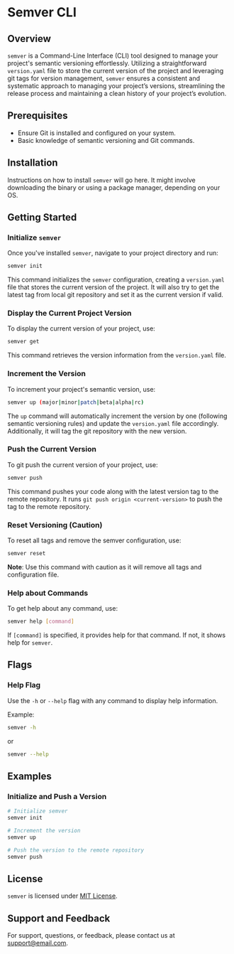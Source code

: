 # Semver CLI

## Overview

`semver` is a Command-Line Interface (CLI) tool designed to manage your project's semantic versioning effortlessly. Utilizing a straightforward `version.yaml` file to store the current version of the project and leveraging git tags for version management, `semver` ensures a consistent and systematic approach to managing your project’s versions, streamlining the release process and maintaining a clean history of your project’s evolution.

## Prerequisites
- Ensure Git is installed and configured on your system.
- Basic knowledge of semantic versioning and Git commands.

## Installation

Instructions on how to install `semver` will go here. It might involve downloading the binary or using a package manager, depending on your OS.

## Getting Started

### Initialize `semver`

Once you've installed `semver`, navigate to your project directory and run:

```bash
semver init
```

This command initializes the `semver` configuration, creating a `version.yaml` file that stores the current version of the project.
It will also try to get the latest tag from local git repository and set it as the current version if valid.

### Display the Current Project Version

To display the current version of your project, use:

```bash
semver get
```

This command retrieves the version information from the `version.yaml` file.

### Increment the Version

To increment your project's semantic version, use:

```bash
semver up (major|minor|patch|beta|alpha|rc)
```

The `up` command will automatically increment the version by one (following semantic versioning rules) and update the `version.yaml` file accordingly. Additionally, it will tag the git repository with the new version.

### Push the Current Version

To git push the current version of your project, use:

```bash
semver push
```

This command pushes your code along with the latest version tag to the remote repository. It runs `git push origin <current-version>` to push the tag to the remote repository.

### Reset Versioning (Caution)

To reset all tags and remove the semver configuration, use:

```bash
semver reset
```

**Note**: Use this command with caution as it will remove all tags and configuration file.

### Help about Commands

To get help about any command, use:

```bash
semver help [command]
```

If `[command]` is specified, it provides help for that command. If not, it shows help for `semver`.


## Flags

### Help Flag

Use the `-h` or `--help` flag with any command to display help information.

Example:

```bash
semver -h
```
or

```bash
semver --help
```

## Examples

### Initialize and Push a Version

```bash
# Initialize semver
semver init

# Increment the version
semver up

# Push the version to the remote repository
semver push
```


## License

`semver` is licensed under [MIT License](#).

## Support and Feedback

For support, questions, or feedback, please contact us at [support@email.com](mailto:dev@adharsh.com).
